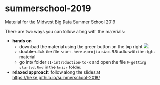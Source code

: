# summerschool-2019
Material for the Midwest Big Data Summer School 2019

There are two ways you can follow along with the materials:

- **hands on**: 
    - download the material using the green button on the top right ![](download-repo.png). 
    - double-click the file `Start-here.Rproj` to start RStudio with the right material 
    - go into folder `01-introduction-to-R` and open the file `0-getting started.Rmd` in the `knitr` folder.
- **relaxed approach**: follow along the slides at https://heike.github.io/summerschool-2018/
